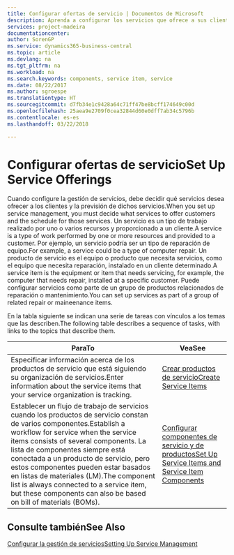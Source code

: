```yaml
---
title: Configurar ofertas de servicio | Documentos de Microsoft
description: Aprenda a configurar los servicios que ofrece a sus clientes.
services: project-madeira
documentationcenter: 
author: SorenGP
ms.service: dynamics365-business-central
ms.topic: article
ms.devlang: na
ms.tgt_pltfrm: na
ms.workload: na
ms.search.keywords: components, service item, service
ms.date: 08/22/2017
ms.author: sgroespe
ms.translationtype: HT
ms.sourcegitcommit: d7fb34e1c9428a64c71ff47be8bcff174649c00d
ms.openlocfilehash: 25aea9e2709f0cea32844d60e0dff7ab34c5796b
ms.contentlocale: es-es
ms.lasthandoff: 03/22/2018

---
```


# <a name="set-up-service-offerings"></a><span data-ttu-id="1ff48-103">Configurar ofertas de servicio</span><span class="sxs-lookup"><span data-stu-id="1ff48-103">Set Up Service Offerings</span></span>
<span data-ttu-id="1ff48-104">Cuando configure la gestión de servicios, debe decidir qué servicios desea ofrecer a los clientes y la previsión de dichos servicios.</span><span class="sxs-lookup"><span data-stu-id="1ff48-104">When you set up service management, you must decide what services to offer customers and the schedule for those services.</span></span> <span data-ttu-id="1ff48-105">Un servicio es un tipo de trabajo realizado por uno o varios recursos y proporcionado a un cliente.</span><span class="sxs-lookup"><span data-stu-id="1ff48-105">A service is a type of work performed by one or more resources and provided to a customer.</span></span> <span data-ttu-id="1ff48-106">Por ejemplo, un servicio podría ser un tipo de reparación de equipo.</span><span class="sxs-lookup"><span data-stu-id="1ff48-106">For example, a service could be a type of computer repair.</span></span> <span data-ttu-id="1ff48-107">Un producto de servicio es el equipo o producto que necesita servicios, como el equipo que necesita reparación, instalado en un cliente determinado.</span><span class="sxs-lookup"><span data-stu-id="1ff48-107">A service item is the equipment or item that needs servicing, for example, the computer that needs repair, installed at a specific customer.</span></span> <span data-ttu-id="1ff48-108">Puede configurar servicios como parte de un grupo de productos relacionados de reparación o mantenimiento.</span><span class="sxs-lookup"><span data-stu-id="1ff48-108">You can set up services as part of a group of related repair or maineenance items.</span></span>  
  
<span data-ttu-id="1ff48-109">En la tabla siguiente se indican una serie de tareas con vínculos a los temas que las describen.</span><span class="sxs-lookup"><span data-stu-id="1ff48-109">The following table describes a sequence of tasks, with links to the topics that describe them.</span></span>  
  
|<span data-ttu-id="1ff48-110">**Para**</span><span class="sxs-lookup"><span data-stu-id="1ff48-110">**To**</span></span>|<span data-ttu-id="1ff48-111">**Vea**</span><span class="sxs-lookup"><span data-stu-id="1ff48-111">**See**</span></span>|  
|------------|-------------|  
|<span data-ttu-id="1ff48-112">Especificar información acerca de los productos de servicio que está siguiendo su organización de servicios.</span><span class="sxs-lookup"><span data-stu-id="1ff48-112">Enter information about the service items that your service organization is tracking.</span></span>|[<span data-ttu-id="1ff48-113">Crear productos de servicio</span><span class="sxs-lookup"><span data-stu-id="1ff48-113">Create Service Items</span></span>](service-how-to-create-service-items.md)|  
|<span data-ttu-id="1ff48-114">Establecer un flujo de trabajo de servicios cuando los productos de servicio constan de varios componentes.</span><span class="sxs-lookup"><span data-stu-id="1ff48-114">Establish a workflow for service when the service items consists of several components.</span></span> <span data-ttu-id="1ff48-115">La lista de componentes siempre está conectada a un producto de servicio, pero estos componentes pueden estar basados en listas de materiales (LM).</span><span class="sxs-lookup"><span data-stu-id="1ff48-115">The component list is always connected to a service item, but these components can also be based on bill of materials (BOMs).</span></span>|[<span data-ttu-id="1ff48-116">Configurar componentes de servicio y de productos</span><span class="sxs-lookup"><span data-stu-id="1ff48-116">Set Up Service Items and Service Item Components</span></span>](service-how-setup-service-items.md)|  
  
## <a name="see-also"></a><span data-ttu-id="1ff48-117">Consulte también</span><span class="sxs-lookup"><span data-stu-id="1ff48-117">See Also</span></span>  
[<span data-ttu-id="1ff48-118">Configurar la gestión de servicios</span><span class="sxs-lookup"><span data-stu-id="1ff48-118">Setting Up Service Management</span></span>](service-setup-service.md)   
